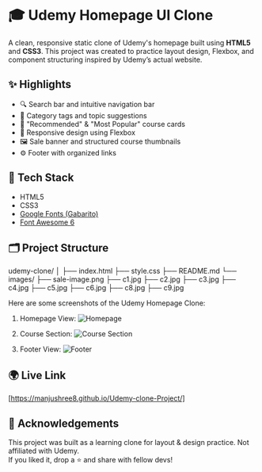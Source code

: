 
# 🎓 Udemy Homepage UI Clone

A clean, responsive static clone of Udemy's homepage built using **HTML5** and **CSS3**. This project was created to practice layout design, Flexbox, and component structuring inspired by Udemy’s actual website.

## ✨ Highlights

- 🔍 Search bar and intuitive navigation bar  
- 🎨 Category tags and topic suggestions  
- 🧩 "Recommended" & "Most Popular" course cards  
- 📱 Responsive design using Flexbox  
- 🖼️ Sale banner and structured course thumbnails  
- ⚙️ Footer with organized links  

## 🧪 Tech Stack

- HTML5  
- CSS3  
- [Google Fonts (Gabarito)](https://fonts.google.com/specimen/Gabarito)  
- [Font Awesome 6](https://fontawesome.com/)  

## 🗂️ Project Structure

udemy-clone/
│
├── index.html
├── style.css
├── README.md
└── images/
├── sale-image.png
├── c1.jpg
├── c2.jpg
├── c3.jpg
├── c4.jpg
├── c5.jpg
├── c6.jpg
├── c8.jpg
├── c9.jpg

Here are some screenshots of the Udemy Homepage Clone:

1. Homepage View:
   ![Homepage](images/Homepageview.jpg)

2. Course Section:
   ![Course Section](images/courses.jpg)

3. Footer View:
   ![Footer](images/Footer.jpg)

## 🌍 Live Link
[https://manjushree8.github.io/Udemy-clone-Project/]

## 🙌 Acknowledgements

This project was built as a learning clone for layout & design practice. Not affiliated with Udemy.  
If you liked it, drop a ⭐ and share with fellow devs!


